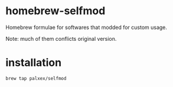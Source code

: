 # homebrew-selfmod
Homebrew formulae for softwares that modded for custom usage.

Note: much of them conflicts original version.

# installation
`brew tap palxex/selfmod`

